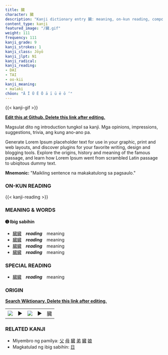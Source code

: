 ```yaml
---
title: 臓
character: 臓
description: "Kanji dictionary entry 臓: meaning, on-kun reading, compounds, origin, related kanji"
content_type: kanji
featured_image: "/臓.gif"
weight: 111
frequency: 111
kanji_grade: 9
kanji_strokes: 1
kanji_class: Jōyō
kanji_jlpt: N1
kanji_radical: 
kanji_reading: 
- DAI
- TAI
- oo-kii
kanji_meaning:
- malaki
chōon: "Ā Ī Ū Ē Ō ā ī ū ē ō ’"
---
```

[//]: # (Don't edit the line below. Kanji animated GIF code is automatically generated.)
{{< kanji-gif >}}

[//]: # (Edit below this line.)

**[Edit this at Github. Delete this link after editing.](https://github.com/tim0g/tim/tree/main/content/kanji/臓/index.md)**

Magsulat dito ng introduction tungkol sa kanji. Mga opinions, impressions, suggestions, trivia, ang kung ano-ano pa.

Generate Lorem Ipsum placeholder text for use in your graphic, print and web layouts, and discover plugins for your favorite writing, design and blogging tools. Explore the origins, history and meaning of the famous passage, and learn how Lorem Ipsum went from scrambled Latin passage to ubiqitous dummy text.
 
**Mnemonic:** "Maikling sentence na makakatulong sa pagsaulo."

### ON-KUN READING

[//]: # (Don't edit the line below. ON-KUN READING code is automatically generated.)
{{< kanji-reading >}}

### MEANING & WORDS

#### ➊ **Ibig sabihin**
  - [臓](../臓)[臓](../臓)　***reading***　meaning
  - [臓](../臓)[臓](../臓)　***reading***　meaning
  - [臓](../臓)[臓](../臓)　***reading***　meaning
  - [臓](../臓)[臓](../臓)　***reading***　meaning

### SPECIAL READING
  - [臓](../臓)[臓](../臓)　***reading***　meaning

### ORIGIN

**[Search Wiktionary. Delete this link after editing.](https://wiktionary.org/wiki/臓)**
<table class="kanji-table"><tr><td>
<img src="60px-臓-bronze.svg.png">
</td><td>▶</td><td>
<img src="60px-臓-oracle.svg.png">
</td><td>▶</td>
<td class="kanji-origin">臓</td>
</tr></table>

### RELATED KANJI
- Miyembro ng pamilya: [父](../父) [母](../母) [臓](../臓) [弟](../弟) [臓](../臓) [娘](../娘)
- Magkatulad ng ibig sabihin: [日](../日)
